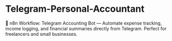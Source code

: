 # Telegram-Personal-Accountant
🤖 n8n Workflow: Telegram Accounting Bot — Automate expense tracking, income logging, and financial summaries directly from Telegram. Perfect for freelancers and small businesses.
